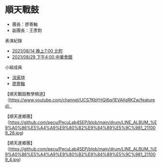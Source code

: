 # 順天戰鼓

- 團長：廖寄軸
- 副團長：王彥鈞

表演紀錄

- [2021/08/14 晚上7:00 北町]()
- [2021/08/29 下午4:00 中華會館]()

小組成員

- [涂家瑄](https://pecu.github.io/PecuLab4SEP/%E6%B6%82%E5%AE%B6%E7%91%84/)
- [廖寄軸](https://pecu.github.io/PecuLab4SEP/%E5%BB%96%E5%AF%84%E8%BB%B8/)

【順天戰鼓教學頻道】（https://www.youtube.com/channel/UCS7KbYHQj6qi1EVAIlgRKZw/featured）

【順天進鄉團】（https://github.com/pecu/PecuLab4SEP/blob/main/drum/LINE_ALBUM_%E9%A0%86%E5%A4%A9%E9%80%B2%E9%84%89%E5%9C%981_211009_26.jpg)

【順天進鄉團】（https://github.com/pecu/PecuLab4SEP/blob/main/drum/LINE_ALBUM_%E9%A0%86%E5%A4%A9%E9%80%B2%E9%84%89%E5%9C%981_211009_4.jpg)
